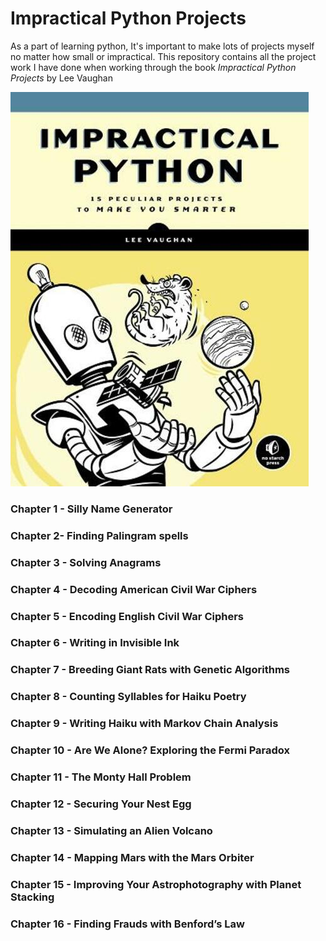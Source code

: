 # Impractical Python Projects
As a part of learning python, It's important to make lots of projects myself no matter how small or impractical. This repository contains all the project work I have done when working through the book *Impractical Python Projects* by Lee Vaughan

![Impractical Python Projects Book by Lee Vaughan](https://github.com/BrosephB/Impractical-Python-Projects/blob/main/Readme/IPJ.jpg?raw=true)

### Chapter 1 - Silly Name Generator

### Chapter 2- Finding Palingram spells

### Chapter 3 - Solving Anagrams

### Chapter 4 - Decoding American Civil War Ciphers

### Chapter 5 - Encoding English Civil War Ciphers

### Chapter 6 - Writing in Invisible Ink

### Chapter 7 - Breeding Giant Rats with Genetic Algorithms

### Chapter 8 - Counting Syllables for Haiku Poetry

### Chapter 9 - Writing Haiku with Markov Chain Analysis

### Chapter 10 - Are We Alone? Exploring the Fermi Paradox

### Chapter 11 - The Monty Hall Problem

### Chapter 12 - Securing Your Nest Egg

### Chapter 13 - Simulating an Alien Volcano

### Chapter 14 - Mapping Mars with the Mars Orbiter

### Chapter 15 - Improving Your Astrophotography with Planet Stacking

### Chapter 16 - Finding Frauds with Benford’s Law

